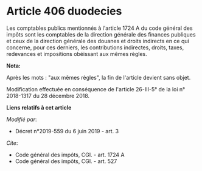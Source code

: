 # Article 406 duodecies

Les comptables publics mentionnés à l'article 1724 A du code général des impôts sont les comptables de la direction générale
des finances publiques et ceux de la direction générale des douanes et droits indirects en ce qui concerne, pour ces
derniers, les contributions indirectes, droits, taxes, redevances et impositions obéissant aux mêmes règles.

**Nota:**

Après les mots : "aux mêmes règles", la fin de l'article devient sans objet.

Modification effectuée en conséquence de l'article 26-III-5° de la loi n° 2018-1317 du 28 décembre 2018.

**Liens relatifs à cet article**

_Modifié par_:

  - Décret n°2019-559 du 6 juin 2019 - art. 3

_Cite_:

  - Code général des impôts, CGI. - art. 1724 A
  - Code général des impôts, CGI. - art. 527
